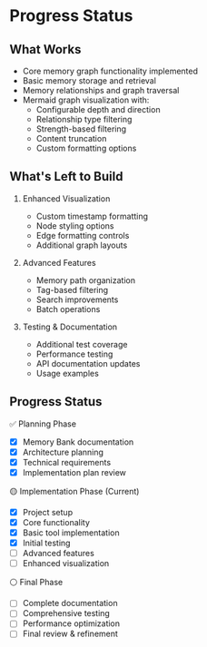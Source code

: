 # Progress Status

## What Works
- Core memory graph functionality implemented
- Basic memory storage and retrieval
- Memory relationships and graph traversal
- Mermaid graph visualization with:
  - Configurable depth and direction
  - Relationship type filtering
  - Strength-based filtering
  - Content truncation
  - Custom formatting options

## What's Left to Build
1. Enhanced Visualization
   - Custom timestamp formatting
   - Node styling options
   - Edge formatting controls
   - Additional graph layouts

2. Advanced Features
   - Memory path organization
   - Tag-based filtering
   - Search improvements
   - Batch operations

3. Testing & Documentation
   - Additional test coverage
   - Performance testing
   - API documentation updates
   - Usage examples

## Progress Status
✅ Planning Phase
- [x] Memory Bank documentation
- [x] Architecture planning
- [x] Technical requirements
- [x] Implementation plan review

🟡 Implementation Phase (Current)
- [x] Project setup
- [x] Core functionality
- [x] Basic tool implementation
- [x] Initial testing
- [ ] Advanced features
- [ ] Enhanced visualization

⚪ Final Phase
- [ ] Complete documentation
- [ ] Comprehensive testing
- [ ] Performance optimization
- [ ] Final review & refinement
